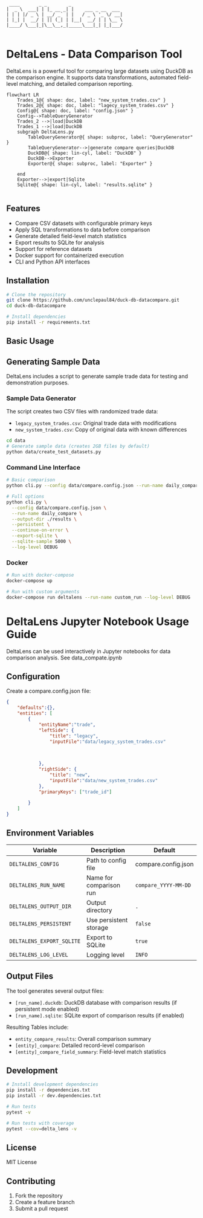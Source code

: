 
```ascii
 ____       _ _        _                    
|  _ \  ___| | |_ __ _| |    ___ _ __  ___ 
| | | |/ _ \ | __/ _` | |   / _ \ '_ \/ __|
| |_| |  __/ | || (_| | |__|  __/ | | \__ \
|____/ \___|_|\__\__,_|_____\___|_| |_|___/
                                        
```

# DeltaLens - Data Comparison Tool

DeltaLens is a powerful tool for comparing large datasets using DuckDB as the comparison engine. It supports data transformations, automated field-level matching, and detailed comparison reporting.

```mermaid
flowchart LR
    Trades_1@{ shape: doc, label: "new_system_trades.csv" }
    Trades_2@{ shape: doc, label: "lagecy_system_trades.csv" }
    Config@{ shape: doc, label: "config.json" }
    Config-->TableQueryGenerator
    Trades_2 -->|load|DuckDB
    Trades_1 -->|load|DuckDB
    subgraph DeltaLens.py
        TableQueryGenerator@{ shape: subproc, label: "QueryGenerator" }
        TableQueryGenerator-->|generate compare queries|DuckDB
        DuckDB@{ shape: lin-cyl, label: "DuckDB" }
        DuckDB-->Exporter
        Exporter@{ shape: subproc, label: "Exporter" }
       
    end
    Exporter-->|export|Sqlite
    Sqlite@{ shape: lin-cyl, label: "results.sqlite" }


```

## Features

- Compare CSV datasets with configurable primary keys
- Apply SQL transformations to data before comparison
- Generate detailed field-level match statistics
- Export results to SQLite for analysis
- Support for reference datasets
- Docker support for containerized execution
- CLI and Python API interfaces

## Installation

```bash
# Clone the repository
git clone https://github.com/unclepaul84/duck-db-datacompare.git
cd duck-db-datacompare

# Install dependencies
pip install -r requirements.txt
```

## Basic Usage
## Generating Sample Data

DeltaLens includes a script to generate sample trade data for testing and demonstration purposes.

### Sample Data Generator

The script creates two CSV files with randomized trade data:
- `legacy_system_trades.csv`: Original trade data with modifications
- `new_system_trades.csv`: Copy of original data with known differences

```bash
cd data
# Generate sample data (creates 2GB files by default)
python data/create_test_datasets.py
```
### Command Line Interface

```bash
# Basic comparison
python cli.py --config data/compare.config.json --run-name daily_compare

# Full options
python cli.py \
  --config data/compare.config.json \
  --run-name daily_compare \
  --output-dir ./results \
  --persistent \
  --continue-on-error \
  --export-sqlite \
  --sqlite-sample 5000 \
  --log-level DEBUG
```

### Docker

```bash
# Run with docker-compose
docker-compose up

# Run with custom arguments
docker-compose run deltalens --run-name custom_run --log-level DEBUG
```



# DeltaLens Jupyter Notebook Usage Guide

DeltaLens can be used interactively in Jupyter notebooks for data comparison analysis. See data_compate.ipynb


## Configuration

Create a compare.config.json file:

```json
{  
    "defaults":{},
    "entities": [
        {
            "entityName":"trade",
            "leftSide": {
                "title": "legacy",
                "inputFile":"data/legacy_system_trades.csv"
                
                

            },
            "rightSide": {
                "title": "new",
                "inputFile":"data/new_system_trades.csv"
            },
            "primaryKeys": ["trade_id"]
        
        }     
    ]
}

```



## Environment Variables

| Variable | Description | Default |
|----------|-------------|---------|
| `DELTALENS_CONFIG` | Path to config file | compare.config.json |
| `DELTALENS_RUN_NAME` | Name for comparison run | `compare_YYYY-MM-DD` |
| `DELTALENS_OUTPUT_DIR` | Output directory | `.` |
| `DELTALENS_PERSISTENT` | Use persistent storage | `false` |
| `DELTALENS_EXPORT_SQLITE` | Export to SQLite | `true` |
| `DELTALENS_LOG_LEVEL` | Logging level | `INFO` |

## Output Files

The tool generates several output files:
- `[run_name].duckdb`: DuckDB database with comparison results (if persistent mode enabled)
- `[run_name].sqlite`: SQLite export of comparison results (if enabled)

Resulting Tables include:
- `entity_compare_results`: Overall comparison summary
- `[entity]_compare`: Detailed record-level comparison
- `[entity]_compare_field_summary`: Field-level match statistics

## Development

```bash
# Install development dependencies
pip install -r dependencies.txt
pip install -r dev.dependencies.txt

# Run tests
pytest -v

# Run tests with coverage
pytest --cov=delta_lens -v
```

## License

MIT License

## Contributing

1. Fork the repository
2. Create a feature branch
3. Submit a pull request

